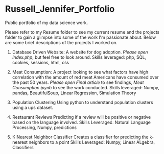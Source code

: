 # Russell_Jennifer_Portfolio
Public portfolio of my data science work.

Please refer to my Resume folder to see my current resume and the projects
folder to gain a glimpse into some of the work I'm passionate about. Below are
some brief descriptions of the projects I worked on.

1. Database Driven Website: A website for dog adoption.
*Please open index.php*, but feel free to look around.
Skills leveraged: php, SQL, cookies, sessions, html, css

2. Meat Consumption: A project looking to see what factors have high correlation
with the amount of red meat Americans have consumed over the past 50 years.
*Please open Final article* to see findings, *Meat Consumption.ipynb* to see the work conducted.
Skills leveraged: Numpy, pandas, BeautifulSoup, Linear Regression, Simulation Theory

3. Population Clustering
Using python to understand population clusters using a ups dataset.

4. Restaurant Reviews
Predicting if a review will be positive or negative based on the language involved.
Skills Leveraged: Natural Language Processing, Numpy, predictions

5. K Nearest Neighbor Classifier
Creates a classifier for predicting the k-nearest neighbors to a point
Skills Leveraged: Numpy, Linear ALgebra, Classifiers
